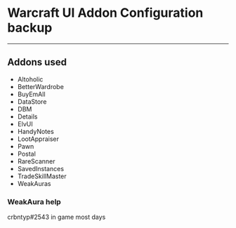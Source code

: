 # Warcraft UI Addon Configuration backup
---
## Addons used
- Altoholic
- BetterWardrobe
- BuyEmAll
- DataStore
- DBM
- Details
- ElvUI
- HandyNotes
- LootAppraiser
- Pawn
- Postal
- RareScanner
- SavedInstances
- TradeSkillMaster
- WeakAuras

### WeakAura help
crbntyp#2543 in game most days
